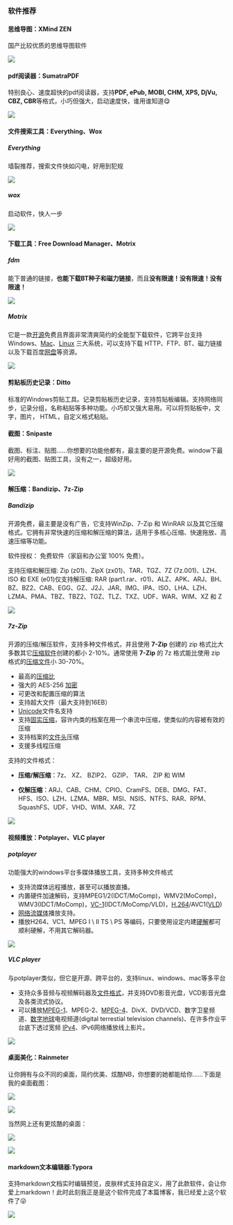 ### 软件推荐

#### 思维导图：XMind ZEN

国产比较优质的思维导图软件

![](
https://syske-pic-bed.oss-cn-hangzhou.aliyuncs.com/imgs/images/image-20200225130000051.png)

#### pdf阅读器：SumatraPDF

特别良心、速度超快的pdf阅读器，支持**PDF, ePub, MOBI, CHM, XPS, DjVu, CBZ, CBR**等格式，小巧但强大，启动速度快，谁用谁知道😋

![](
https://syske-pic-bed.oss-cn-hangzhou.aliyuncs.com/imgs/images/image-20200225130334125.png)

#### 文件搜索工具：Everything、Wox

##### Everything

墙裂推荐，搜索文件快如闪电，好用到犯规

![](
https://syske-pic-bed.oss-cn-hangzhou.aliyuncs.com/imgs/images/image-20200225130411555.png)

##### wox

启动软件，快人一步

![](
https://syske-pic-bed.oss-cn-hangzhou.aliyuncs.com/imgs/images/image-20200225130614409.png)

#### 下载工具：Free Download Manager、Motrix

##### fdm

能下普通的链接，**也能下载BT种子和磁力链接**，而且**没有限速！没有限速！没有限速！**

![](
https://syske-pic-bed.oss-cn-hangzhou.aliyuncs.com/imgs/images/image-20200225151617289.png)

##### Motrix

它是一款[开源](https://www.iplaysoft.com/tag/开源)免费且界面非常清爽简约的全能型下载软件，它跨平台支持 Windows、[Mac](https://www.iplaysoft.com/go/mac)、[Linux](https://www.iplaysoft.com/os/linux-platform) 三大系统，可以支持下载 HTTP、FTP、BT、磁力链接以及下载百度[网盘](https://www.iplaysoft.com/tag/网盘)等资源。

![](
https://syske-pic-bed.oss-cn-hangzhou.aliyuncs.com/imgs/images/screenshot-task-en.png)

#### 剪贴板历史记录：Ditto

标准的Windows剪贴工具。记录剪贴板历史记录，支持剪贴板编辑。支持网络同步，记录分组，名称粘贴等多种功能。小巧却又强大易用。可以将剪贴板中，文字，图片， HTML，自定义格式粘贴。

#### 截图：Snipaste

截图、标注、贴图……你想要的功能他都有，最主要的是开源免费。window下最好用的截图、贴图工具，没有之一，超级好用。

![](
https://syske-pic-bed.oss-cn-hangzhou.aliyuncs.com/imgs/images/71Ftp04b.png)

#### 解压缩：Bandizip、7z-Zip

##### Bandizip

开源免费，最主要是没有广告，它支持WinZip、7-Zip 和 WinRAR 以及其它压缩格式。它拥有非常快速的压缩和解压缩的算法，适用于多核心压缩、快速拖放、高速压缩等功能。

软件授权： 免费软件（家庭和办公室 100% 免费）。

支持压缩和解压缩: Zip (z01)、ZipX (zx01)、TAR、TGZ、7Z (7z.001)、LZH、ISO 和 EXE (e01)仅支持解压缩: RAR (part1.rar、r01)、ALZ、APK、ARJ、BH、BZ、BZ2、CAB、EGG、GZ、J2J、JAR、IMG、IPA、ISO、LHA、LZH、LZMA、PMA、TBZ、TBZ2、TGZ、TLZ、TXZ、UDF、WAR、WIM、XZ 和 Z

![](
https://syske-pic-bed.oss-cn-hangzhou.aliyuncs.com/imgs/images/image-20200225130946068.png)

##### 7z-Zip

开源的压缩/解压软件，支持多种文件格式，并且使用 **7-Zip** 创建的 zip 格式比大多数其它[压缩软件](https://baike.baidu.com/item/压缩软件/6282161)创建的都小 2-10%。通常使用 **7-Zip** 的 7z 格式能比使用 zip 格式的[压缩文件](https://baike.baidu.com/item/压缩文件/7121310)小 30-70%。

- 最高的[压缩比](https://baike.baidu.com/item/压缩比)
- 强大的 AES-256 [加密](https://baike.baidu.com/item/加密)
- 可更改和配置压缩的算法
- 支持超大文件（最大支持到16EB）
- [Unicode](https://baike.baidu.com/item/Unicode)文件名支持
- 支持[固实压缩](https://baike.baidu.com/item/固实压缩)，容许内类的档案在用一个串流中压缩，使类似的内容被有效的压缩
- 支持档案的[文件头](https://baike.baidu.com/item/文件头)压缩
- 支援多线程压缩

支持的文件格式：

- **压缩/解压缩**：7z、 XZ、 BZIP2、 GZIP、 TAR、 ZIP 和 WIM

- **仅解压缩**：ARJ、CAB、CHM、CPIO、CramFS、DEB、DMG、FAT、HFS、ISO、LZH、LZMA、MBR、MSI、NSIS、NTFS、RAR、RPM、SquashFS、UDF、VHD、WIM、XAR、7Z

![](
https://syske-pic-bed.oss-cn-hangzhou.aliyuncs.com/imgs/images/image-20200225172606658.png)

#### 视频播放：Potplayer、VLC player

##### potplayer

功能强大的windows平台多媒体播放工具，支持多种文件格式

- 支持流媒体远程播放，甚至可以播放直播。
- 内置硬件加速解码，支持MPEG1/2(IDCT/MoComp)，WMV2(MoComp)，WMV3(IDCT/MoComp)，[VC-1](https://baike.baidu.com/item/VC-1)(IDCT/MoComp/VLD)，[H.264](https://baike.baidu.com/item/H.264)/AVC1([VLD](https://baike.baidu.com/item/VLD))
- [网络流媒体](https://baike.baidu.com/item/网络流媒体)播放支持。
- 播放H264、VC1、MPEG I \ II TS \ PS 等编码，只要使用设定内建[硬解](https://baike.baidu.com/item/硬解)都可顺利硬解，不用其它解码器。

![](
https://syske-pic-bed.oss-cn-hangzhou.aliyuncs.com/imgs/images/image-20200225131306136.png)

##### VLC player

与potplayer类似，但它是开源、跨平台的，支持linux、windows、mac等多平台

- 支持众多音频与视频解码器及[文件格式](https://baike.baidu.com/item/文件格式/6156907)，并支持DVD影音光盘，VCD影音光盘及各类流式协议。
- 可以播放[MPEG-1](https://baike.baidu.com/item/MPEG-1)、MPEG-2、[MPEG-4](https://baike.baidu.com/item/MPEG-4)、DivX、DVD/VCD、数字卫星频道、[数字地球](https://baike.baidu.com/item/数字地球)电视频道(digital terrestial television channels)、在许多作业平台底下透过宽频 [IPv4](https://baike.baidu.com/item/IPv4)、IPv6网络播放线上影片。

![](
https://syske-pic-bed.oss-cn-hangzhou.aliyuncs.com/imgs/images/timg.jpg)

#### 桌面美化：Rainmeter

让你拥有与众不同的桌面，简约优美、炫酷NB，你想要的她都能给你……下面是我的桌面截图：

![](
https://syske-pic-bed.oss-cn-hangzhou.aliyuncs.com/imgs/images/image-20200225160804649.png)

![](
https://syske-pic-bed.oss-cn-hangzhou.aliyuncs.com/imgs/images/image-20200225131941501.png)

当然网上还有更炫酷的桌面：

![](
https://syske-pic-bed.oss-cn-hangzhou.aliyuncs.com/imgs/images/image-20200225132519027.png)

![](
https://syske-pic-bed.oss-cn-hangzhou.aliyuncs.com/imgs/images/image-20200225132308784.png)

#### markdown文本编辑器:Typora

支持markdown文档实时编辑预览，皮肤样式支持自定义，用了此款软件，会让你爱上markdown！此时此刻我正是是这个软件完成了本篇博客，我已经爱上这个软件了😜

![](
https://syske-pic-bed.oss-cn-hangzhou.aliyuncs.com/imgs/images/image-20200225131446613.png)